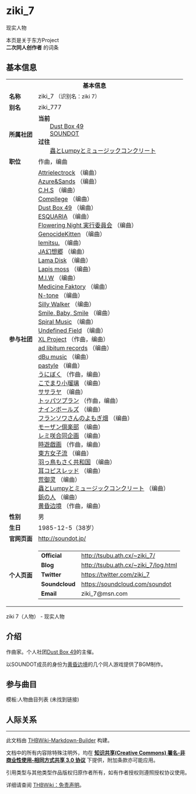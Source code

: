 # ziki_7

<!-- source html: G:\repos\THBWiki-Markdown-Builder\THBWikiMarkdown\Temp\main\7\70\ns0%3Aziki_7.html -->

现实人物

本页是关于东方Project  
 **二次同人创作者** 的词条
## 基本信息

<table><tbody><tr><th colspan="3">基本信息</th></tr><tr><td class="label"><b>名称</b></td><td> ziki_7 <span style="font-size:90%;">（识别名：ziki 7）</span></td></tr><tr><td class="label"><b>别名</b></td><td>ziki_777</td></tr><tr><td class="label"><b>所属社团</b></td><td><b>当前</b><div style="margin-left:2em;"><a href="./Dust_Box_49.md" title="Dust Box 49">Dust Box 49</a><br><a rel="nofollow" class="external text" href="http://soundot.jp/">SOUNDOT</a></div><b>过往</b><div style="margin-left:2em;"><a href="./蟲とLumpyとミュージックコンクリート.md" title="蟲とLumpyとミュージックコンクリート">蟲とLumpyとミュージックコンクリート</a></div></td></tr><tr><td class="label"><b>职位</b></td><td>作曲，编曲</td></tr><tr><td class="label"><b>参与社团</b></td><td><a href="./Attrielectrock.md" title="Attrielectrock">Attrielectrock</a> （编曲）<br><a href="./Azure&Sands.md" title="Azure&amp;Sands">Azure&amp;Sands</a> （编曲）<br><a href="./C.H.S.md" title="C.H.S">C.H.S</a> （编曲）<br><a href="./Compllege.md" title="Compllege">Compllege</a> （编曲）<br><a href="./Dust_Box_49.md" title="Dust Box 49">Dust Box 49</a> （编曲）<br><a href="./ESQUARIA.md" title="ESQUARIA">ESQUARIA</a> （编曲）<br><a href="./Flowering_Night_実行委員会.md" title="Flowering Night 実行委員会">Flowering Night 実行委員会</a> （编曲）<br><a href="./GenocideKitten.md" title="GenocideKitten">GenocideKitten</a> （编曲）<br><a href="./Iemitsu..md" title="Iemitsu.">Iemitsu.</a> （编曲）<br><a href="/index.php?title=JA%E5%B9%BB%E6%83%B3%E9%83%B7&amp;action=edit&amp;redlink=1" class="new" title="JA幻想郷（页面不存在）">JA幻想郷</a> （编曲）<br><a href="./Lama_Disk.md" title="Lama Disk">Lama Disk</a> （编曲）<br><a href="./Lapis_moss.md" title="Lapis moss">Lapis moss</a> （编曲）<br><a href="./M.I.W.md" title="M.I.W">M.I.W</a> （编曲）<br><a href="./Medicine_Faktory.md" title="Medicine Faktory">Medicine Faktory</a> （编曲）<br><a href="./N-tone.md" title="N-tone">N-tone</a> （编曲）<br><a href="./Silly_Walker.md" title="Silly Walker">Silly Walker</a> （编曲）<br><a href="./Smile,_Baby,_Smile.md" title="Smile, Baby, Smile">Smile, Baby, Smile</a> （编曲）<br><a href="./Spiral_Music.md" title="Spiral Music">Spiral Music</a> （编曲）<br><a href="./Undefined_Field.md" title="Undefined Field">Undefined Field</a> （编曲）<br><a href="./XL_Project.md" title="XL Project">XL Project</a> （作曲，编曲）<br><a href="./ad_libitum_records.md" title="ad libitum records">ad libitum records</a> （编曲）<br><a href="./dBu_music.md" title="dBu music">dBu music</a> （编曲）<br><a href="./pastyle.md" title="pastyle">pastyle</a> （编曲）<br><a href="/index.php?title=%E3%81%86%E3%81%AB%E3%81%BC%E3%81%8F&amp;action=edit&amp;redlink=1" class="new" title="うにぼく（页面不存在）">うにぼく</a> （作曲，编曲）<br><a href="./こでまり小瑠璃.md" title="こでまり小瑠璃">こでまり小瑠璃</a> （编曲）<br><a href="./ササラヤ.md" title="ササラヤ">ササラヤ</a> （编曲）<br><a href="./トッパツプラン.md" title="トッパツプラン">トッパツプラン</a> （作曲，编曲）<br><a href="./ナインボールズ.md" title="ナインボールズ">ナインボールズ</a> （编曲）<br><a href="./フランソワさんのよもぎ畑.md" title="フランソワさんのよもぎ畑">フランソワさんのよもぎ畑</a> （编曲）<br><a href="./モーザン倶楽部.md" title="モーザン倶楽部">モーザン倶楽部</a> （编曲）<br><a href="/index.php?title=%E3%83%AC%E3%83%9F%E5%92%B2%E5%90%88%E5%90%8C%E4%BC%81%E7%94%BB&amp;action=edit&amp;redlink=1" class="new" title="レミ咲合同企画（页面不存在）">レミ咲合同企画</a> （编曲）<br><a href="./時遊戯画.md" title="時遊戯画">時遊戯画</a> （作曲，编曲）<br><a href="./東方女子流.md" title="東方女子流">東方女子流</a> （编曲）<br><a href="./羽っ鳥もさく共和国.md" title="羽っ鳥もさく共和国">羽っ鳥もさく共和国</a> （编曲）<br><a href="/index.php?title=%E8%80%B3%E3%82%B3%E3%83%94%E3%82%B9%E3%83%AC%E3%83%83%E3%83%89&amp;action=edit&amp;redlink=1" class="new" title="耳コピスレッド（页面不存在）">耳コピスレッド</a> （编曲）<br><a href="./荒御灵.md" title="荒御灵">荒御灵</a> （编曲）<br><a href="./蟲とLumpyとミュージックコンクリート.md" title="蟲とLumpyとミュージックコンクリート">蟲とLumpyとミュージックコンクリート</a> （编曲）<br><a href="./鋲の人.md" title="鋲の人">鋲の人</a> （编曲）<br><a href="./黄昏边境.md" title="黄昏边境">黄昏边境</a> （作曲，编曲）</td></tr><tr><td class="label"><b>性别</b></td><td>男</td></tr><tr><td class="label"><b>生日</b></td><td>1985-12-5（38岁）</td></tr><tr><td class="label"><b>官网页面</b></td><td><a rel="nofollow" class="external free" href="http://soundot.jp/">http://soundot.jp/</a></td></tr><tr><td class="label"><b>个人页面</b></td><td><table border="0" cellspacing="0" cellpadding="0"><tbody><tr><td><b>Official</b></td><td><a rel="nofollow" class="external free" href="http://tsubu.ath.cx/~ziki_7/">http://tsubu.ath.cx/~ziki_7/</a></td></tr><tr><td><b>Blog</b></td><td><a rel="nofollow" class="external free" href="http://tsubu.ath.cx/~ziki_7/log.html">http://tsubu.ath.cx/~ziki_7/log.html</a></td></tr><tr><td><b>Twitter</b></td><td><a rel="nofollow" class="external free" href="https://twitter.com/ziki_7">https://twitter.com/ziki_7</a></td></tr><tr><td><b>Soundcloud</b></td><td><a rel="nofollow" class="external free" href="https://soundcloud.com/soundot">https://soundcloud.com/soundot</a></td></tr><tr><td><b>Email</b></td><td>ziki_7@msn.com</td></tr></tbody></table></td></tr></tbody></table>

ziki 7（人物） - 现实人物
## 介绍
  
作曲家。个人社团[Dust Box 49](./Dust_Box_49.md)的主催。
  
  
以SOUNDOT成员的身份为[黄昏边境](./黄昏边境.md)的几个同人游戏提供了BGM制作。
  

## 参与曲目
  
模板:人物曲目列表 (未找到链接)
  

## 人际关系




---

此文档由 [THBWiki-Markdown-Builder](https://github.com/Delsin-Yu/THBWiki-Markdown-Builder) 构建。

文档中的所有内容除特殊注明外，均在 [**知识共享(Creative Commons) 署名-非商业性使用-相同方式共享 3.0 协议**](https://creativecommons.org/licenses/by-sa/3.0/deed.zh-hans) 下提供，附加条款亦可能应用。

引用类型与其他类型作品版权归原作者所有，如有作者授权则遵照授权协议使用。

详细请查阅 [THBWiki：免责声明](https://thbwiki.cc/THBWiki:%E5%85%8D%E8%B4%A3%E5%A3%B0%E6%98%8E)。

